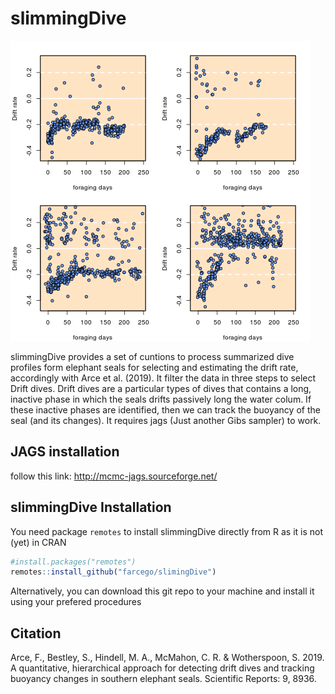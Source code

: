 # slimmingDive



![example](https://github.com/farcego/slimmingDive/blob/master/inst/readme.gif)


slimmingDive provides a set of cuntions to process summarized dive
profiles form elephant seals for selecting and estimating the drift
rate, accordingly with Arce et al. (2019). It filter the data in three
steps to select Drift dives. Drift dives are a particular types of
dives that contains a long, inactive phase in which the seals drifts
passively long the water colum. If these inactive phases are
identified, then we can track the buoyancy of the seal (and its
changes). It requires jags (Just another Gibs sampler) to work.


## JAGS installation

follow this link: http://mcmc-jags.sourceforge.net/



## slimmingDive Installation


You need package `remotes` to install slimmingDive
directly from R as it is not (yet) in CRAN

```R
#install.packages("remotes")
remotes::install_github("farcego/slimingDive")
```

Alternatively, you can download this git repo to your machine and
install it using your prefered procedures


## Citation

Arce, F., Bestley, S., Hindell, M. A., McMahon, C. R. & Wotherspoon,
S. 2019. A quantitative, hierarchical approach for detecting drift
dives and tracking buoyancy changes in southern elephant
seals. Scientific Reports: 9, 8936.
